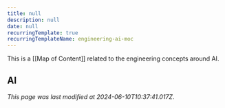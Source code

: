 ```yaml
---
title: null
description: null
date: null
recurringTemplate: true
recurringTemplateName: engineering-ai-moc
---
```


This is a [[Map of Content]] related to the engineering concepts around AI.

## AI

_This page was last modified at 2024-06-10T10:37:41.017Z_.
